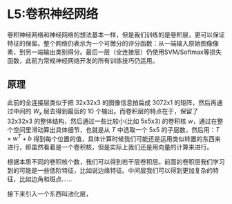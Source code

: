 # L5:卷积神经网络

卷积神经网络和神经网络的想法基本一样，但是我们训练的是卷积层，更可以保证特征的保留。整个网络仍表示为一个可微分的评分函数：从一端输入原始图像像素，到另一端输出类别得分。最后一层（全连接层）仍使用SVM/Softmax等损失函数，此前为常规神经网络开发的所有训练技巧仍适用。

## 原理

此前的全连接层类似于把 32x32x3 的图像信息拍扁成 3072x1 的矩阵，然后再通过中间的 $W_x$ 层去得到最后的 10 个输出。而卷积层的特点在于，保留了 32x32x3 的整体结构，然后通过一些比较小(比如 5x5x3) 的卷积核 $w$，通过在整个空间里滑动算出具体细节，也就是从 $T$ 中选取一个 5x5 的子层数，然后用：$T\times w^{T} + b$ 得到每个位置的值，具体计算时候我们可能还是运用类似转置的东西来进行，即虽然看着是一个卷积核，但是实际上我们还是用向量的计算来进行。

根据本质不同的卷积核个数，我们可以得到若干层卷积层。前面的卷积层我们学习到的可能是一些低阶特征，比如说边缘特征。中间层我们可以得到更加复杂的特征，比如边角和斑点……

接下来引入一个东西叫池化层，